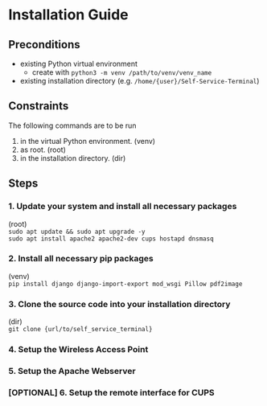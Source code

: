 # Installation Guide
## Preconditions
- existing Python virtual environment
  - create with `python3 -m venv /path/to/venv/venv_name`
- existing installation directory (e.g. `/home/{user}/Self-Service-Terminal`)

## Constraints
The following commands are to be run
1. in the virtual Python environment. (venv)
2. as root. (root)
3. in the installation directory. (dir)

## Steps
### 1. Update your system and install all necessary packages
(root)  
`sudo apt update && sudo apt upgrade -y`  
`sudo apt install apache2 apache2-dev cups hostapd dnsmasq`  

### 2. Install all necessary pip packages
(venv)  
`pip install django django-import-export mod_wsgi Pillow pdf2image`  

### 3. Clone the source code into your installation directory
(dir)  
`git clone {url/to/self_service_terminal}`  

### 4. Setup the Wireless Access Point

### 5. Setup the Apache Webserver

### [OPTIONAL] 6. Setup the remote interface for CUPS